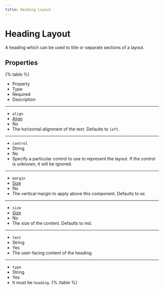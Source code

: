 ```yaml
---
title: Heading Layout
---
```


# Heading Layout



A heading which can be used to title or separate sections of a layout.

## Properties

{% table %}
* Property
* Type
* Required
* Description
---
* `align`
* [Align](../misc/align#Align)
* No
*
  The horizontal alignment of the text. Defaults to `left`.
---
* `control`
* String
* No
*
  Specify a particular control to use to represent the layout. If the control is unknown, it will be ignored.
---
* `margin`
* [Size](../misc/size#Size)
* No
*
  The vertical margin to apply above this component. Defaults to `md`.
---
* `size`
* [Size](../misc/size#Size)
* No
*
  The size of the content. Defaults to md.
---
* `text`
* String
* Yes
*
  The user-facing content of the heading.
---
* `type`
* String
* Yes
*
  It must be `heading`.
{% /table %}
